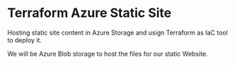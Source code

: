 # Terraform Azure Static Site

Hosting static site content in Azure Storage and usign Terraform as IaC tool to deploy it.

We will be Azure Blob storage to host the files for our static Website.
